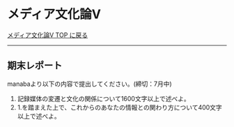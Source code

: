 # メディア文化論V<!-- omit in toc -->


[メディア文化論V TOP に戻る](./index.md)

---
## 期末レポート
manabaより以下の内容で提出してください。(締切：7月中)

1. 記録媒体の変遷と文化の関係について1600文字以上で述べよ。
2. 1.を踏まえた上で、これからのあなたの情報との関わり方について400文字以上で述べよ。


